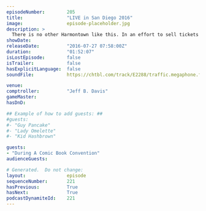 ```yaml
---
episodeNumber:        205
title:                "LIVE in San Diego 2016"
image:                episode-placeholder.jpg
description: >
  There is no other Harmontown like this. In an effort to sell tickets Dan writes a Community Movie projected on screen. Watch ONLY at harmontown.com/live. It's $5 a month! Subscribe already. Live streaming, instant post-show downloads and get the podcas...
showDate:             
releaseDate:          "2016-07-27 07:58:00Z"
duration:             "01:52:07"
isLostEpisode:        false
isTrailer:            false
hasExplicitLanguage:  false
soundFile:            https://chtbl.com/track/E2288/traffic.megaphone.fm/STA3520710901.mp3?updated=1559944757

venue:                
comptroller:          "Jeff B. Davis"
gameMaster:           
hasDnD:               

## Example of how to add guests: ##
#guests:
#- "Guy Pancake"
#- "Lady Omelette"
#- "Kid Hashbrown"

guests:
- "During A Comic Book Convention"
audienceGuests:

# Generated.  Do not change:
layout:               episode
sequenceNumber:       221
hasPrevious:          True
hasNext:              True
podcastDynamiteId:    221
---
```


<!-- The episode description will be rendered here -->
<!-- Add your content below here -->

